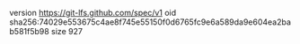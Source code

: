 version https://git-lfs.github.com/spec/v1
oid sha256:74029e553675c4ae8f745e55150f0d6765fc9e6a589da9e604ea2bab581f5b98
size 927
